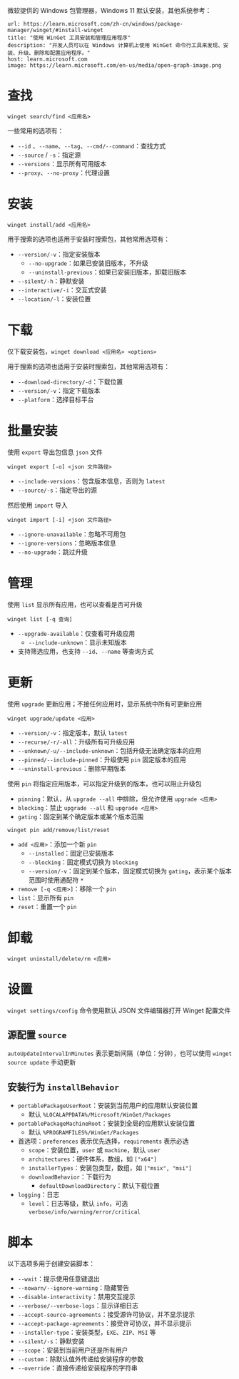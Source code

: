微软提供的 Windows 包管理器，Windows 11 默认安装，其他系统参考：

```cardlink
url: https://learn.microsoft.com/zh-cn/windows/package-manager/winget/#install-winget
title: "使用 WinGet 工具安装和管理应用程序"
description: "开发人员可以在 Windows 计算机上使用 WinGet 命令行工具来发现、安装、升级、删除和配置应用程序。"
host: learn.microsoft.com
image: https://learn.microsoft.com/en-us/media/open-graph-image.png
```

# 查找

`winget search/find <应用名>`

一些常用的选项有：
- `--id` 、`--name`、`--tag`、`--cmd/--command`：查找方式
- `--source` / `-s`：指定源
- `--versions`：显示所有可用版本
- `--proxy`、`--no-proxy`：代理设置

# 安装

`winget install/add <应用名>`

用于搜索的选项也适用于安装时搜索包，其他常用选项有：
- `--version/-v`：指定安装版本
	- `--no-upgrade`：如果已安装旧版本，不升级
	- `--uninstall-previous`：如果已安装旧版本，卸载旧版本
- `--silent/-h`：静默安装
- `--interactive/-i`：交互式安装
- `--location/-l`：安装位置

# 下载

仅下载安装包，`winget download <应用名> <options>`

用于搜索的选项也适用于安装时搜索包，其他常用选项有：
- `--download-directory/-d`：下载位置
- `--version/-v`：指定下载版本
- `--platform`：选择目标平台

# 批量安装

使用 `export` 导出包信息 `json` 文件

`winget export [-o] <json 文件路径>`
- `--include-versions`：包含版本信息，否则为 `latest`
- `--source/-s`：指定导出的源

然后使用 `import` 导入

`winget import [-i] <json 文件路径>`
- `--ignore-unavailable`：忽略不可用包
- `--ignore-versions`：忽略版本信息
- `--no-upgrade`：跳过升级

# 管理

使用 `list` 显示所有应用，也可以查看是否可升级

`winget list [-q 查询]`
- `--upgrade-available`：仅查看可升级应用
	- `--include-unknown`：显示未知版本
- 支持筛选应用，也支持 `--id`、`--name` 等查询方式

# 更新

使用 `upgrade` 更新应用；不接任何应用时，显示系统中所有可更新应用

`winget upgrade/update <应用>`
- `--version/-v`：指定版本，默认 `latest`
- `--recurse/-r/-all`：升级所有可升级应用
- `--unknown/-u/--include-unknown`：包括升级无法确定版本的应用
- `--pinned/--include-pinned`：升级使用 `pin` 固定版本的应用
- `--uninstall-previous`：删除早期版本

使用 `pin` 将指定应用版本，可以指定升级到的版本，也可以阻止升级包

- `pinning`：默认，从 `upgrade --all` 中排除，但允许使用 `upgrade <应用>`
- `blocking`：禁止 `upgrade --all` 和 `upgrade <应用>`
- `gating`：固定到某个确定版本或某个版本范围

`winget pin add/remove/list/reset`
- `add <应用>`：添加一个新 `pin`
	- `--installed`：固定已安装版本
	- `--blocking`：固定模式切换为 `blocking`
	- `--version/-v`：固定到某个版本，固定模式切换为 `gating`，表示某个版本范围时使用通配符 `*`
- `remove [-q <应用>]`：移除一个 `pin`
- `list`：显示所有 `pin`
- `reset`：重置一个 `pin`

# 卸载

`winget uninstall/delete/rm <应用>`

# 设置

`winget settings/config` 命令使用默认 JSON 文件编辑器打开 Winget 配置文件

## 源配置  `source`

`autoUpdateIntervalInMinutes` 表示更新间隔（单位：分钟），也可以使用 `winget source update` 手动更新

## 安装行为  `installBehavior`

- `portablePackageUserRoot`：安装到当前用户的应用默认安装位置
	- 默认 `%LOCALAPPDATA%/Microsoft/WinGet/Packages`
- `portablePackageMachineRoot`：安装到全局的应用默认安装位置
	- 默认 `%PROGRAMFILES%/WinGet/Packages`
- 首选项：`preferences` 表示优先选择，`requirements` 表示必选
	- `scope`：安装位置，`user` 或 `machine`，默认 `user`
	- `architectures`：硬件体系，数组，如 `["x64"]`
	- `installerTypes`：安装包类型，数组，如 `["msix", "msi"]`
	- `downloadBehavior`：下载行为
		- `defaultDownloadDirectory`：默认下载位置
- `logging`：日志
	- `level`：日志等级，默认 `info`，可选 `verbose/info/warning/error/critical`

# 脚本

以下选项多用于创建安装脚本：
- `--wait`：提示使用任意键退出
- `--nowarn/--ignore-warning`：隐藏警告
- `--disable-interactivity`：禁用交互提示
- `--verbose/--verbose-logs`：显示详细日志
- `--accept-source-agreements`：接受源许可协议，并不显示提示
- `--accept-package-agreements`：接受许可协议，并不显示提示
- `--installer-type`：安装类型，`EXE`、`ZIP`、`MSI` 等
- `--silent/-s`：静默安装
- `--scope`：安装到当前用户还是所有用户
- `--custom`：除默认值外传递给安装程序的参数
- `--override`：直接传递给安装程序的字符串